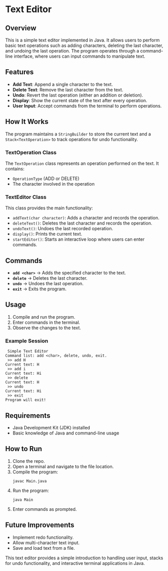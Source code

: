 # Text Editor

## Overview

This is a simple text editor implemented in Java. It allows users to perform basic text operations such as adding characters, deleting the last character, and undoing the last operation. The program operates through a command-line interface, where users can input commands to manipulate text.

## Features

- **Add Text**: Append a single character to the text.
- **Delete Text**: Remove the last character from the text.
- **Undo**: Revert the last operation (either an addition or deletion).
- **Display**: Show the current state of the text after every operation.
- **User Input**: Accept commands from the terminal to perform operations.

## How It Works

The program maintains a `StringBuilder` to store the current text and a `Stack<TextOperation>` to track operations for undo functionality.

### **TextOperation Class**

The `TextOperation` class represents an operation performed on the text. It contains:

- `OperationType` (ADD or DELETE)
- The character involved in the operation

### **TextEditor Class**

This class provides the main functionality:

- `addText(char character)`: Adds a character and records the operation.
- `deleteText()`: Deletes the last character and records the operation.
- `undoText()`: Undoes the last recorded operation.
- `display()`: Prints the current text.
- `startEditor()`: Starts an interactive loop where users can enter commands.

## Commands

- **`add <char>`** → Adds the specified character to the text.
- **`delete`** → Deletes the last character.
- **`undo`** → Undoes the last operation.
- **`exit`** → Exits the program.

## Usage

1. Compile and run the program.
2. Enter commands in the terminal.
3. Observe the changes to the text.

### **Example Session**

```
 Simple Text Editor
Command list: add <char>, delete, undo, exit.
 >> add H
Current text: H
 >> add i
Current text: Hi
 >> delete
Current text: H
 >> undo
Current text: Hi
 >> exit
Program will exit!
```

## Requirements

- Java Development Kit (JDK) installed
- Basic knowledge of Java and command-line usage

## How to Run

1. Clone the repo.
2. Open a terminal and navigate to the file location.
3. Compile the program:
   ```
   javac Main.java
   ```
4. Run the program:
   ```
   java Main
   ```
5. Enter commands as prompted.

## Future Improvements

- Implement redo functionality.
- Allow multi-character text input.
- Save and load text from a file.

This text editor provides a simple introduction to handling user input, stacks for undo functionality, and interactive terminal applications in Java.

